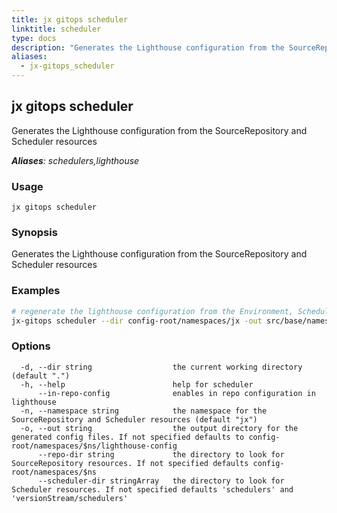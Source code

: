 ```yaml
---
title: jx gitops scheduler
linktitle: scheduler
type: docs
description: "Generates the Lighthouse configuration from the SourceRepository and Scheduler resources ***Aliases**: schedulers,lighthouse*"
aliases:
  - jx-gitops_scheduler
---
```


## jx gitops scheduler

Generates the Lighthouse configuration from the SourceRepository and Scheduler resources

***Aliases**: schedulers,lighthouse*

### Usage

```
jx gitops scheduler
```

### Synopsis

Generates the Lighthouse configuration from the SourceRepository and Scheduler resources

### Examples

  ```bash
  # regenerate the lighthouse configuration from the Environment, Scheduler, SourceRepository resources
  jx-gitops scheduler --dir config-root/namespaces/jx -out src/base/namespaces/jx/lighthouse-config

  ```
### Options

```
  -d, --dir string                  the current working directory (default ".")
  -h, --help                        help for scheduler
      --in-repo-config              enables in repo configuration in lighthouse
  -n, --namespace string            the namespace for the SourceRepository and Scheduler resources (default "jx")
  -o, --out string                  the output directory for the generated config files. If not specified defaults to config-root/namespaces/$ns/lighthouse-config
      --repo-dir string             the directory to look for SourceRepository resources. If not specified defaults config-root/namespaces/$ns
      --scheduler-dir stringArray   the directory to look for Scheduler resources. If not specified defaults 'schedulers' and 'versionStream/schedulers'
```

